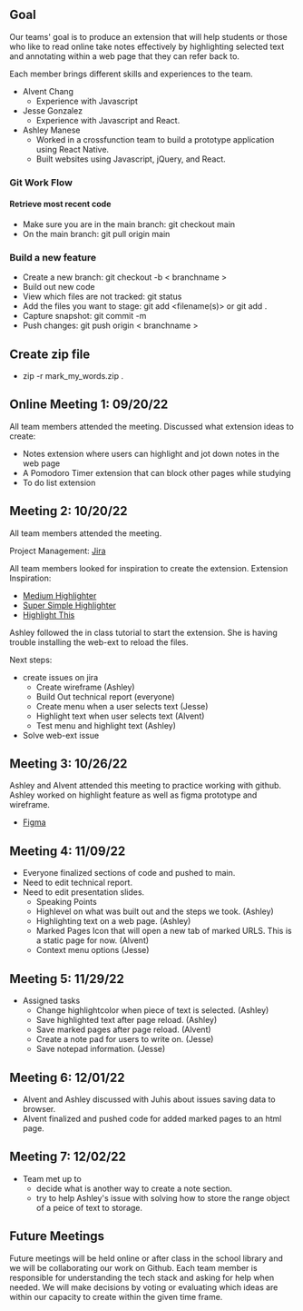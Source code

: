 ## Goal
Our teams' goal is to produce an extension that will help students or those who like to read online take notes effectively by highlighting selected text and annotating within a web page that they can refer back to.

Each member brings different skills and experiences to the team.
* Alvent Chang
    * Experience with Javascript
* Jesse Gonzalez
    * Experience with Javascript and React.
* Ashley Manese 
    * Worked in a crossfunction team to build a prototype application using React Native.
    * Built websites using Javascript, jQuery, and React.

### Git Work Flow

#### Retrieve most recent code
* Make sure you are in the main branch: git checkout main 
* On the main branch: git pull origin main 

### Build a new feature
* Create a new branch: git checkout -b < branchname >
* Build out new code
* View which files are not tracked: git status
* Add the files you want to stage: git add <filename(s)> or git add . 
* Capture snapshot: git commit -m <message>
* Push changes: git push origin < branchname >
  
  
## Create zip file
* zip -r mark_my_words.zip .
   
## Online Meeting 1: 09/20/22
All team members attended the meeting.
Discussed what extension ideas to create:
* Notes extension where users can highlight and jot down notes in the web page
* A Pomodoro Timer extension that can block other pages while studying 
* To do list extension

## Meeting 2: 10/20/22
All team members attended the meeting.

Project Management: [Jira](https://markmywords.atlassian.net/jira/software/projects/MARK/boards/2)

All team members looked for inspiration to create the extension. 
Extension Inspiration: 
* [Medium Highlighter](https://medium.com/@mariusbongarts/how-to-build-the-medium-text-highlighter-as-a-chrome-extension-with-web-components-b3feccddcd01)
* [Super Simple Highlighter](https://chrome.google.com/webstore/detail/super-simple-highlighter/hhlhjgianpocpoppaiihmlpgcoehlhio?hl=en)
* [Highlight This](https://highlightthis.net/)

Ashley followed the in class tutorial to start the extension. She is having trouble installing the web-ext to reload the files.

Next steps:
* create issues on jira
   * Create wireframe (Ashley)
   * Build Out technical report (everyone)
   * Create menu when a user selects text (Jesse)
   * Highlight text when user selects text (Alvent)
   * Test menu and highlight text (Ashley)
* Solve web-ext issue

## Meeting 3: 10/26/22
Ashley and Alvent attended this meeting to practice working with github. Ashley worked on highlight feature as well as figma prototype and wireframe.
* [Figma](https://www.figma.com/file/1IQ7R6N0NXDfp6PgEOyDH1/Mark-My-Words?node-id=0%3A1)

## Meeting 4: 11/09/22
* Everyone finalized sections of code and pushed to main.
* Need to edit technical report.
* Need to edit presentation slides. 
   * Speaking Points
   - Highlevel on what was built out and the steps we took. (Ashley)
   - Highlighting text on a web page. (Ashley)
   - Marked Pages Icon that will open a new tab of marked URLS. This is a static page for now. (Alvent)
   - Context menu options (Jesse)
 
## Meeting 5: 11/29/22
* Assigned tasks
   - Change highlightcolor when piece of text is selected. (Ashley)
   - Save highlighted text after page reload. (Ashley)
   - Save marked pages after page reload. (Alvent)
   - Create a note pad for users to write on. (Jesse)
   - Save notepad information. (Jesse)
   
## Meeting 6: 12/01/22
* Alvent and Ashley discussed with Juhis about issues saving data to browser.
* Alvent finalized and pushed code for added marked pages to an html page. 

## Meeting 7: 12/02/22
* Team met up to 
   - decide what is another way to create a note section.
   - try to help Ashley's issue with solving how to store the range object of a peice of text to storage.


## Future Meetings
Future meetings will be held online or after class in the school library and we will be collaborating our work on Github. 
Each team member is responsible for understanding the tech stack and asking for help when needed. 
We will make decisions by voting or evaluating which ideas are within our capacity to create within the given time frame. 
